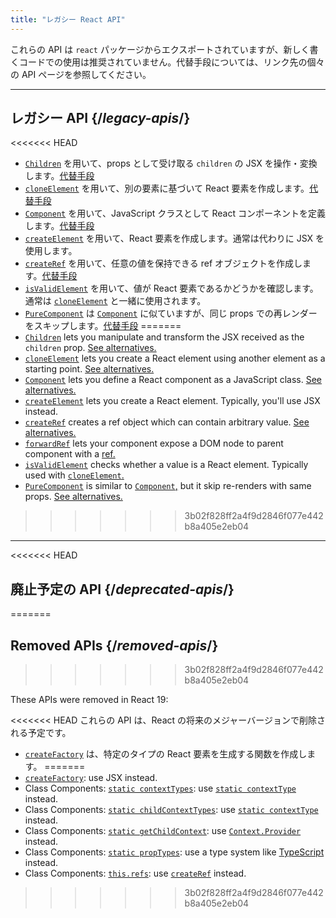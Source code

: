 ```yaml
---
title: "レガシー React API"
---
```


<Intro>

これらの API は `react` パッケージからエクスポートされていますが、新しく書くコードでの使用は推奨されていません。代替手段については、リンク先の個々の API ページを参照してください。

</Intro>

---

## レガシー API {/*legacy-apis*/}

<<<<<<< HEAD
* [`Children`](/reference/react/Children) を用いて、props として受け取る `children` の JSX を操作・変換します。[代替手段](/reference/react/Children#alternatives)
* [`cloneElement`](/reference/react/cloneElement) を用いて、別の要素に基づいて React 要素を作成します。[代替手段](/reference/react/cloneElement#alternatives)
* [`Component`](/reference/react/Component) を用いて、JavaScript クラスとして React コンポーネントを定義します。[代替手段](/reference/react/Component#alternatives)
* [`createElement`](/reference/react/createElement) を用いて、React 要素を作成します。通常は代わりに JSX を使用します。
* [`createRef`](/reference/react/createRef) を用いて、任意の値を保持できる ref オブジェクトを作成します。[代替手段](/reference/react/createRef#alternatives)
* [`isValidElement`](/reference/react/isValidElement) を用いて、値が React 要素であるかどうかを確認します。通常は [`cloneElement`](/reference/react/cloneElement) と一緒に使用されます。
* [`PureComponent`](/reference/react/PureComponent) は [`Component`](/reference/react/Component) に似ていますが、同じ props での再レンダーをスキップします。[代替手段](/reference/react/PureComponent#alternatives)
=======
* [`Children`](/reference/react/Children) lets you manipulate and transform the JSX received as the `children` prop. [See alternatives.](/reference/react/Children#alternatives)
* [`cloneElement`](/reference/react/cloneElement) lets you create a React element using another element as a starting point. [See alternatives.](/reference/react/cloneElement#alternatives)
* [`Component`](/reference/react/Component) lets you define a React component as a JavaScript class. [See alternatives.](/reference/react/Component#alternatives)
* [`createElement`](/reference/react/createElement) lets you create a React element. Typically, you'll use JSX instead.
* [`createRef`](/reference/react/createRef) creates a ref object which can contain arbitrary value. [See alternatives.](/reference/react/createRef#alternatives)
* [`forwardRef`](/reference/react/forwardRef) lets your component expose a DOM node to parent component with a [ref.](/learn/manipulating-the-dom-with-refs)
* [`isValidElement`](/reference/react/isValidElement) checks whether a value is a React element. Typically used with [`cloneElement`.](/reference/react/cloneElement)
* [`PureComponent`](/reference/react/PureComponent) is similar to [`Component`,](/reference/react/Component) but it skip re-renders with same props. [See alternatives.](/reference/react/PureComponent#alternatives)
>>>>>>> 3b02f828ff2a4f9d2846f077e442b8a405e2eb04

---

<<<<<<< HEAD
## 廃止予定の API {/*deprecated-apis*/}
=======
## Removed APIs {/*removed-apis*/}
>>>>>>> 3b02f828ff2a4f9d2846f077e442b8a405e2eb04

These APIs were removed in React 19:

<<<<<<< HEAD
これらの API は、React の将来のメジャーバージョンで削除される予定です。

</Deprecated>

* [`createFactory`](/reference/react/createFactory) は、特定のタイプの React 要素を生成する関数を作成します。
=======
* [`createFactory`](https://18.react.dev/reference/react/createFactory): use JSX instead.
* Class Components: [`static contextTypes`](https://18.react.dev//reference/react/Component#static-contexttypes): use [`static contextType`](#static-contexttype) instead.
* Class Components: [`static childContextTypes`](https://18.react.dev//reference/react/Component#static-childcontexttypes): use [`static contextType`](#static-contexttype) instead.
* Class Components: [`static getChildContext`](https://18.react.dev//reference/react/Component#getchildcontext): use [`Context.Provider`](/reference/react/createContext#provider) instead.
* Class Components: [`static propTypes`](https://18.react.dev//reference/react/Component#static-proptypes): use a type system like [TypeScript](https://www.typescriptlang.org/) instead.
* Class Components: [`this.refs`](https://18.react.dev//reference/react/Component#refs): use [`createRef`](/reference/react/createRef) instead.
>>>>>>> 3b02f828ff2a4f9d2846f077e442b8a405e2eb04
